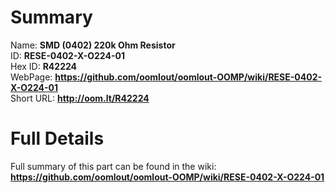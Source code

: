 
Summary
=================
  
Name: __SMD (0402) 220k Ohm Resistor__    
ID: __RESE-0402-X-O224-01__   
Hex ID: __R42224__   
WebPage: __https://github.com/oomlout/oomlout-OOMP/wiki/RESE-0402-X-O224-01__   
Short URL: __http://oom.lt/R42224__   

Full Details
==========================
Full summary of this part can be found in the wiki:   
__https://github.com/oomlout/oomlout-OOMP/wiki/RESE-0402-X-O224-01__    

